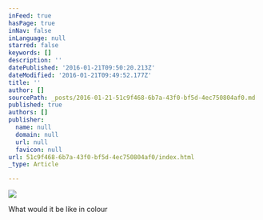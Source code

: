 ```yaml
---
inFeed: true
hasPage: true
inNav: false
inLanguage: null
starred: false
keywords: []
description: ''
datePublished: '2016-01-21T09:50:20.213Z'
dateModified: '2016-01-21T09:49:52.177Z'
title: ''
author: []
sourcePath: _posts/2016-01-21-51c9f468-6b7a-43f0-bf5d-4ec750804af0.md
published: true
authors: []
publisher:
  name: null
  domain: null
  url: null
  favicon: null
url: 51c9f468-6b7a-43f0-bf5d-4ec750804af0/index.html
_type: Article

---
```

![](https://the-grid-user-content.s3-us-west-2.amazonaws.com/be266b62-daa2-4ac5-b234-39bec2ec5130.png)

What would it be like in colour